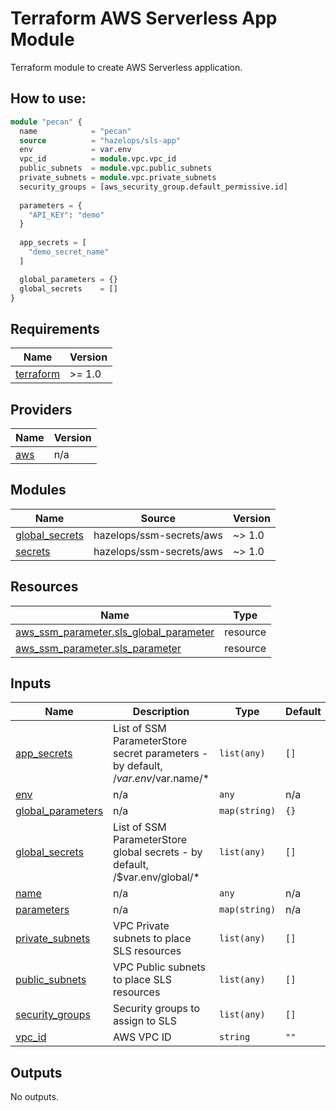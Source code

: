 # Terraform AWS Serverless App Module
Terraform module to create AWS Serverless application.


##  How to use:
```terraform
module "pecan" {
  name            = "pecan"
  source          = "hazelops/sls-app"
  env             = var.env
  vpc_id          = module.vpc.vpc_id
  public_subnets  = module.vpc.public_subnets
  private_subnets = module.vpc.private_subnets
  security_groups = [aws_security_group.default_permissive.id]
  
  parameters = {
    "API_KEY": "demo"
  }
  
  app_secrets = [
    "demo_secret_name"
  ]

  global_parameters = {}
  global_secrets    = []
}
```


## Requirements

| Name | Version |
|------|---------|
| <a name="requirement_terraform"></a> [terraform](#requirement\_terraform) | >= 1.0 |

## Providers

| Name | Version |
|------|---------|
| <a name="provider_aws"></a> [aws](#provider\_aws) | n/a |

## Modules

| Name | Source | Version |
|------|--------|---------|
| <a name="module_global_secrets"></a> [global\_secrets](#module\_global\_secrets) | hazelops/ssm-secrets/aws | ~> 1.0 |
| <a name="module_secrets"></a> [secrets](#module\_secrets) | hazelops/ssm-secrets/aws | ~> 1.0 |

## Resources

| Name | Type |
|------|------|
| [aws_ssm_parameter.sls_global_parameter](https://registry.terraform.io/providers/hashicorp/aws/latest/docs/resources/ssm_parameter) | resource |
| [aws_ssm_parameter.sls_parameter](https://registry.terraform.io/providers/hashicorp/aws/latest/docs/resources/ssm_parameter) | resource |

## Inputs

| Name | Description | Type | Default | Required |
|------|-------------|------|---------|:--------:|
| <a name="input_app_secrets"></a> [app\_secrets](#input\_app\_secrets) | List of SSM ParameterStore secret parameters - by default, /$var.env/$var.name/* | `list(any)` | `[]` | no |
| <a name="input_env"></a> [env](#input\_env) | n/a | `any` | n/a | yes |
| <a name="input_global_parameters"></a> [global\_parameters](#input\_global\_parameters) | n/a | `map(string)` | `{}` | no |
| <a name="input_global_secrets"></a> [global\_secrets](#input\_global\_secrets) | List of SSM ParameterStore global secrets - by default, /$var.env/global/* | `list(any)` | `[]` | no |
| <a name="input_name"></a> [name](#input\_name) | n/a | `any` | n/a | yes |
| <a name="input_parameters"></a> [parameters](#input\_parameters) | n/a | `map(string)` | n/a | yes |
| <a name="input_private_subnets"></a> [private\_subnets](#input\_private\_subnets) | VPC Private subnets to place SLS resources | `list(any)` | `[]` | no |
| <a name="input_public_subnets"></a> [public\_subnets](#input\_public\_subnets) | VPC Public subnets to place SLS resources | `list(any)` | `[]` | no |
| <a name="input_security_groups"></a> [security\_groups](#input\_security\_groups) | Security groups to assign to SLS | `list(any)` | `[]` | no |
| <a name="input_vpc_id"></a> [vpc\_id](#input\_vpc\_id) | AWS VPC ID | `string` | `""` | no |

## Outputs

No outputs.